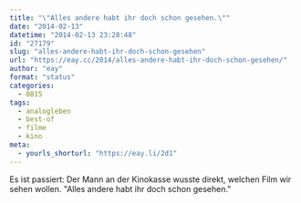 ```yaml
---
title: "\"Alles andere habt ihr doch schon gesehen.\""
date: "2014-02-13"
datetime: "2014-02-13 23:28:48"
id: "27179"
slug: "alles-andere-habt-ihr-doch-schon-gesehen"
url: "https://eay.cc/2014/alles-andere-habt-ihr-doch-schon-gesehen/"
author: "eay"
format: "status"
categories:
  - 0815
tags:
  - analogleben
  - best-of
  - filme
  - kino
meta:
  - yourls_shorturl: "https://eay.li/2d1"
---
```


Es ist passiert: Der Mann an der Kinokasse wusste direkt, welchen Film wir sehen wollen. "Alles andere habt ihr doch schon gesehen."
